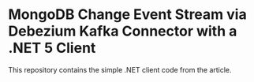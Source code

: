 # MongoDB Change Event Stream via Debezium Kafka Connector with a .NET 5 Client

This repository contains the simple .NET client code from the article.
